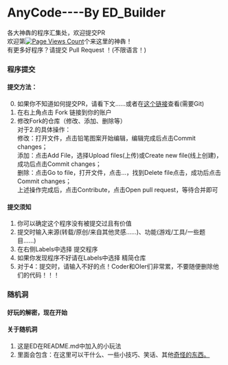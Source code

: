 # AnyCode----By ED_Builder
各大神犇的程序汇集处，欢迎提交PR  
欢迎第[![Page Views Count](https://badges.toozhao.com/badges/01HDNMJSFWW6N8NC50VQ19STBA/blue.svg)](https://badges.toozhao.com/stats/01HDNMJSFWW6N8NC50VQ19STBA "Get your own page views count badge on badges.toozhao.com")个来这里的神犇！  
有更多好程序？请提交 Pull Request ！(不限语言！)
### 程序提交
#### 提交方法：
0. 如果你不知道如何提交PR，请看下文……或者在[这个链接](https://blog.csdn.net/CY2333333/article/details/113731490)查看(需要Git)  
1. 在右上角点击 Fork 链接到你的账户  
2. 修改Fork的仓库（修改、添加、删除等）  
对于2.的具体操作：  
修改：打开文件，点击铅笔图案开始编辑，编辑完成后点击Commit changes；  
添加：点击Add File，选择Upload files(上传)或Create new file(线上创建)，成功后点击Commit changes；  
删除：点击Go to file，打开文件，点击...，找到Delete file点击，成功后点击Commit changes；  
上述操作完成后，点击Contribute，点击Open pull request，等待合并即可  
#### 提交须知
1. 你可以确定这个程序没有被提交过且有价值
2. 提交时输入来源(转载/原创/来自其他灵感......)、功能(游戏/工具/一些题目......)
3. 在右侧Labels中选择 提交程序
4. 如果你发现程序不好请在Labels中选择 精简仓库
5. 对于4：提交时，请输入不好的点！Coder和OIer们非常累，不要随便删除他们的代码！！！
### 随机洞
#### 好玩的解密，现在开始
#### 关于随机洞
1. 这是ED在README.md中加入的小玩法
2. 里面会包含：在这里可以干什么、一些小技巧、笑话、其他[奇怪的东西](https://www.bilibili.com/video/BV1GJ411x7h7)[。](https://www.luogu.com.cn/paste/dx5c2gm7)
